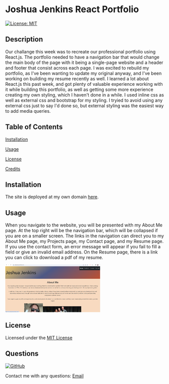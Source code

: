 # Joshua Jenkins React Portfolio

[![License: MIT](https://img.shields.io/badge/License-MIT-yellow.svg)](https://opensource.org/licenses/MIT) 

## Description

Our challange this week was to recreate our professional portfolio using React.js. The portfolio needed to have a navigation bar that would change the main body of the page with it being a single-page website and a header and footer that consist across each page. I was excited to rebuild my portfolio, as I've been wanting to update my original anyway, and I've been working on building my resume recently as well. I learned a lot about React.js this past week, and got plenty of valuable experience working with it while building this portfolio, as well as getting some more experience creating my own styling, which I haven't done in a while. I used inline css as well as external css and bootstrap for my styling. I tryied to avoid using any external css just to say I'd done so, but external styling was the easiest way to add media queries.  
  
## Table of Contents
  
[Installation](#Installation)
  
[Usage](#Usage)

[License](#License)
    
[Credits](#Credits)

## Installation

The site is deployed at my own domain [here](https://joshjenkinsportfolio.com).

## Usage

When you navigate to the website, you will be presented with my About Me page. At the top right will be the navigation bar, which will be collapsed if you are on a smaller screen. The links in the navigation can direct you to my About Me page, my Projects page, my Contact page, and my Resume page. If you use the contact form, an error message will appear if you fail to fill a field or give an invalid email address. On the Resume page, there is a link you can click to download a pdf of my resume.

<img src="./public/images/portfolio.png" alt="screenshot of my portfolio" style="display: block; margin: 0; max-width: 300px;">

## License

Licensed under the [MIT License](https://opensource.org/licenses/MIT)

## Questions

[![GitHub](https://img.shields.io/badge/GitHub-WolfSpiderman-orange)](https://github.com/WolfSpiderman)

Contact me with any questions:
[Email](#)